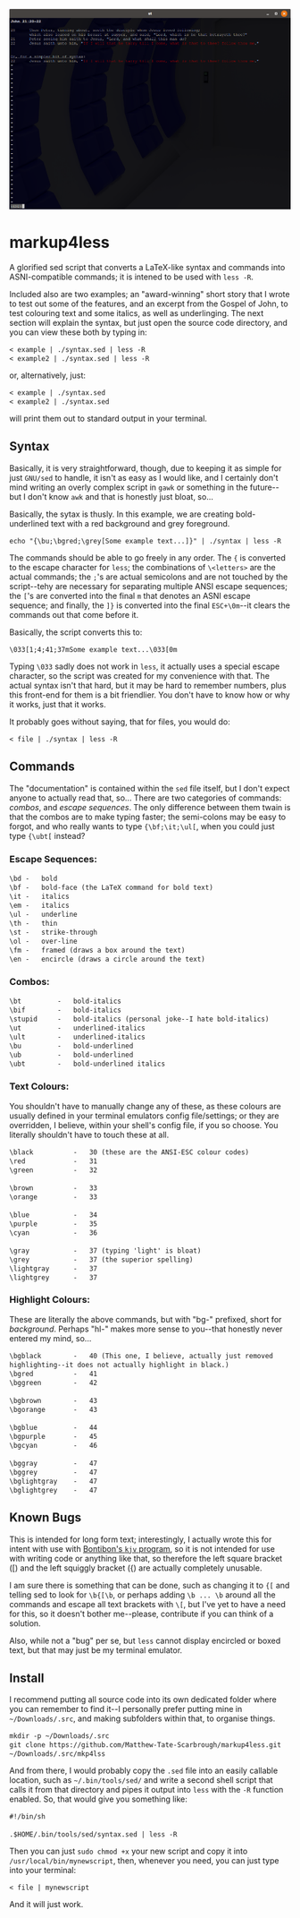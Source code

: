 ![John 21:20-22](https://raw.githubusercontent.com/Matthew-Tate-Scarbrough/markup4less/master/markup4less.png)

markup4less
===========

A glorified sed script that converts a LaTeX-like syntax and commands into ASNI-compatible commands;
it is intened to be used with `less -R`.

Included also are two examples; an "award-winning" short story that I wrote to test out some of the features, and an excerpt from the Gospel of John, to test colouring text and some italics, as well as underlinging.
The next section will explain the syntax, but just open the source code directory, and you can view these both by typing in:

    < example | ./syntax.sed | less -R
    < example2 | ./syntax.sed | less -R

or, alternatively, just:

    < example | ./syntax.sed
    < example2 | ./syntax.sed

will print them out to standard output in your terminal.


Syntax
------

Basically, it is very straightforward, though, due to keeping it as simple for just `GNU/sed` to handle, it isn't as easy as I would like, and I certainly don't mind writing an overly complex script in `gawk` or something in the future--but I don't know `awk` and that is honestly just bloat, so...

Basically, the sytax is thusly. In this example, we are creating bold-underlined text with a red background and grey foreground.

    echo "{\bu;\bgred;\grey[Some example text...]}" | ./syntax | less -R
    
The commands should be able to go freely in any order.
The `{` is converted to the escape character for `less`;
the combinations of `\<letters>` are the actual commands;
the `;`'s are actual semicolons and are not touched by the script--tehy are necessary for separating multiple ANSI escape sequences;
the `[`'s are converted into the final `m` that denotes an ASNI escape sequence;
and finally, the `]}` is converted into the final `ESC+\0m`--it clears the commands out that come before it.

Basically, the script converts this to:

    \033[1;4;41;37mSome example text...\033[0m
    
Typing `\033` sadly does not work in `less`, it actually uses a special escape character, so the script was created for my convenience with that.
The actual syntax isn't that hard, but it may be hard to remember numbers, plus this front-end for them is a bit friendlier.
You don't have to know how or why it works, just that it works.

It probably goes without saying, that for files, you would do:

    < file | ./syntax | less -R


Commands
--------

The "documentation" is contained within the `sed` file itself, but I don't expect anyone to actually read that, so...
There are two categories of commands: *combos*, and *escape sequences*.
The only difference between them twain is that the combos are to make typing faster;
the semi-colons may be easy to forgot, and who really wants to type `{\bf;\it;\ul[`, when you could just type `{\ubt[` instead?

### Escape Sequences:

    \bd -	bold
    \bf -	bold-face (the LaTeX command for bold text)
    \it -	italics
    \em -	italics
    \ul -	underline
    \th -	thin
    \st -	strike-through
    \ol -	over-line
    \fm -	framed (draws a box around the text)
    \en -	encircle (draws a circle around the text)

### Combos:

    \bt         -	bold-italics
    \bif        -	bold-italics
    \stupid     -	bold-italics (personal joke--I hate bold-italics)
    \ut         -	underlined-italics
    \ult        -	underlined-italics
    \bu         -	bold-underlined
    \ub         -	bold-underlined
    \ubt        -	bold-underlined italics

### Text Colours:

You shouldn't have to manually change any of these, as these colours are usually defined in your terminal emulators config file/settings;
or they are overridden, I believe, within your shell's config file, if you so choose.
You literally shouldn't have to touch these at all.

    \black          -	30 (these are the ANSI-ESC colour codes)
    \red            -	31
    \green          -	32
                           
    \brown          -	33
    \orange         -	33
                           
    \blue           -	34
    \purple         -	35
    \cyan           -	36
                           
    \gray           -	37 (typing 'light' is bloat)
    \grey           -	37 (the superior spelling)
    \lightgray      -	37
    \lightgrey      -	37


### Highlight Colours:

These are literally the above commands, but with "bg-" prefixed, short for *background*.
Perhaps "hl-" makes more sense to you--that honestly never entered my mind, so...

    \bgblack        -	40 (This one, I believe, actually just removed highlighting--it does not actually highlight in black.)
    \bgred          -	41
    \bggreen        -	42
                           
    \bgbrown        -	43
    \bgorange       -	43
                           
    \bgblue         -	44
    \bgpurple       -	45
    \bgcyan         -	46
                           
    \bggray         -	47
    \bggrey         -	47
    \bglightgray    -	47
    \bglightgrey    -	47


Known Bugs
----------

This is intended for long form text; interestingly, I actually wrote this for intent with use with [Bontibon's `kjv` program](https://github.com/bontibon/kjv), so it is not intended for use with writing code or anything like that, so therefore the left square bracket (\[) and the left squiggly bracket (\{) are actually completely unusable.

I am sure there is something that can be done, such as changing it to `{[` and telling sed to look for `\b{[\b`, or perhaps adding `\b ... \b` around all the commands and escape all text brackets with `\[`, but I've yet to have a need for this, so it doesn't bother me--please, contribute if you can think of a solution.

Also, while not a "bug" per se, but `less` cannot display encircled or boxed text, but that may just be my terminal emulator.


Install
-------

I recommend putting all source code into its own dedicated folder where you can remember to find it--I personally prefer putting mine in `~/Downloads/.src`, and making subfolders within that, to organise things.

    mkdir -p ~/Downloads/.src
    git clone https://github.com/Matthew-Tate-Scarbrough/markup4less.git ~/Downloads/.src/mkp4lss

And from there, I would probably copy the `.sed` file into an easily callable location, such as `~/.bin/tools/sed/` and write a second shell script that calls it from that directory and pipes it output into `less` with the `-R` function enabled.
So, that would give you something like:

    #!/bin/sh
    
    .$HOME/.bin/tools/sed/syntax.sed | less -R
    
Then you can just `sudo chmod +x` your new script and copy it into `/usr/local/bin/mynewscript`, then, whenever you need, you can just type into your terminal:

    < file | mynewscript
    
And it will just work.
